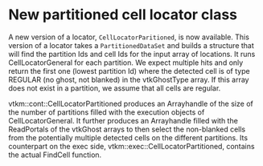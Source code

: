 # New partitioned cell locator class

A new version of a locator, `CellLocatorParitioned`, is now available. This version of a
locator takes a `PartitionedDataSet` and builds a structure that will find the partition Ids and
cell Ids for the input array of locations. It runs CellLocatorGeneral for each partition. We 
expect multiple hits and only return the first one (lowest partition Id) where the detected cell 
is of type REGULAR (no ghost, not blanked) in the vtkGhostType array. If this array does not 
exist in a partition, we assume that all cells are regular.

vtkm::cont::CellLocatorPartitioned produces an Arrayhandle of the size of the number of 
partitions filled with the execution objects of CellLocatorGeneral. It further produces an 
Arrayhandle filled with the ReadPortals of the vtkGhost arrays to then select the non-blanked 
cells from the potentially multiple detected cells on the different partitions. Its counterpart 
on the exec side, vtkm::exec::CellLocatorPartitioned, contains the actual FindCell function.
